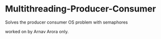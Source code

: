 # Multithreading-Producer-Consumer
Solves the producer consumer OS problem with semaphores

worked on by Arnav Arora only.
